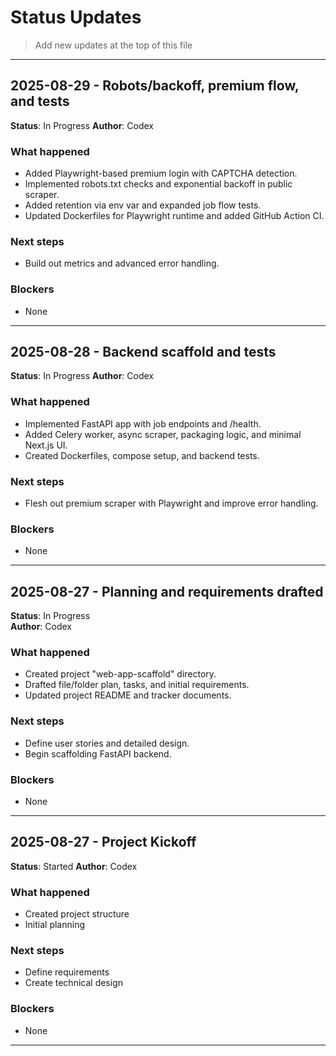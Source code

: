 # Status Updates

> Add new updates at the top of this file

---

## 2025-08-29 - Robots/backoff, premium flow, and tests

**Status**: In Progress
**Author**: Codex

### What happened
- Added Playwright-based premium login with CAPTCHA detection.
- Implemented robots.txt checks and exponential backoff in public scraper.
- Added retention via env var and expanded job flow tests.
- Updated Dockerfiles for Playwright runtime and added GitHub Action CI.

### Next steps
- Build out metrics and advanced error handling.

### Blockers
- None

---

## 2025-08-28 - Backend scaffold and tests

**Status**: In Progress
**Author**: Codex

### What happened
- Implemented FastAPI app with job endpoints and /health.
- Added Celery worker, async scraper, packaging logic, and minimal Next.js UI.
- Created Dockerfiles, compose setup, and backend tests.

### Next steps
- Flesh out premium scraper with Playwright and improve error handling.

### Blockers
- None

---

## 2025-08-27 - Planning and requirements drafted

**Status**: In Progress  
**Author**: Codex

### What happened
- Created project "web-app-scaffold" directory.
- Drafted file/folder plan, tasks, and initial requirements.
- Updated project README and tracker documents.

### Next steps
- Define user stories and detailed design.
- Begin scaffolding FastAPI backend.

### Blockers
- None

---

## 2025-08-27 - Project Kickoff

**Status**: Started
**Author**: Codex

### What happened
- Created project structure
- Initial planning

### Next steps
- Define requirements
- Create technical design

### Blockers
- None

---
